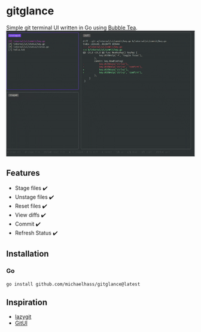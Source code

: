 # gitglance

Simple git terminal UI written in Go using [Bubble Tea](https://github.com/charmbracelet/bubbletea).
![gitglance demo](assets/gitglance_demo.gif)

## Features
- Stage files ✔️
- Unstage files ✔️
- Reset files ✔️
- View diffs ✔️
- Commit ✔️
- Refresh Status ✔️ 

## Installation
### Go
```
go install github.com/michaelhass/gitglance@latest
```

## Inspiration
- [lazygit](https://github.com/jesseduffield/lazygit)
- [GitUI](https://github.com/extrawurst/gitui)
